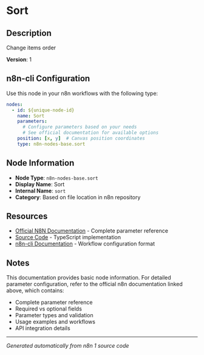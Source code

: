 # Sort

## Description

Change items order

**Version**: 1

## n8n-cli Configuration

Use this node in your n8n workflows with the following type:

```yaml
nodes:
  - id: ${unique-node-id}
    name: Sort
    parameters:
      # Configure parameters based on your needs
      # See official documentation for available options
    position: [x, y]  # Canvas position coordinates
    type: n8n-nodes-base.sort
```

## Node Information

- **Node Type**: `n8n-nodes-base.sort`
- **Display Name**: Sort
- **Internal Name**: `sort`
- **Category**: Based on file location in n8n repository

## Resources

- [Official N8N Documentation](https://docs.n8n.io/integrations/builtin/app-nodes/n8n-nodes-base.sort/) - Complete parameter reference
- [Source Code](https://github.com/n8n-io/n8n/blob/master/packages/nodes-base/nodes/Transform/Sort/Sort.node.ts) - TypeScript implementation
- [n8n-cli Documentation](https://github.com/edenreich/n8n-cli) - Workflow configuration format

## Notes

This documentation provides basic node information. For detailed parameter configuration, 
refer to the official n8n documentation linked above, which contains:

- Complete parameter reference
- Required vs optional fields
- Parameter types and validation
- Usage examples and workflows
- API integration details

---
*Generated automatically from n8n 1 source code*
